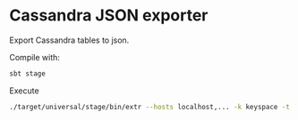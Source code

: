 # Cassandra JSON exporter

Export Cassandra tables to json.

Compile with:
~~~bash
sbt stage
~~~

Execute
~~~bash
./target/universal/stage/bin/extr --hosts localhost,... -k keyspace -t "table" > ouput
~~~
